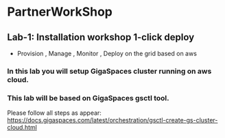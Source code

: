 # PartnerWorkShop 
## Lab-1: Installation workshop 1-click deploy
* Provision , Manage , Monitor , Deploy on the grid based on aws

### In this lab you will setup GigaSpaces cluster running on aws cloud.
### This lab will be based on GigaSpaces gsctl tool.


Please follow all steps as appear:<br>
https://docs.gigaspaces.com/latest/orchestration/gsctl-create-gs-cluster-cloud.html

